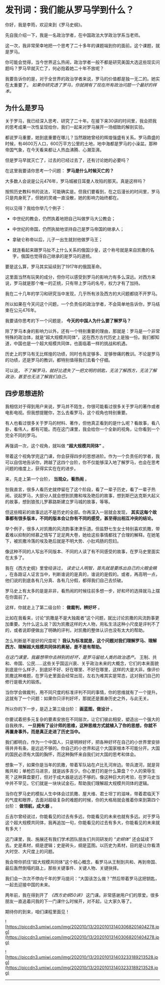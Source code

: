 # 发刊词：我们能从罗马学到什么？

你好，我是李筠，欢迎来到《罗马史纲》。

先自我介绍一下，我是一名政治学者，在中国政法大学政治学系当老师。

这一次，我非常荣幸地把一个思考了二十多年的课题端到你的面前。这个课题，就是罗马。

你可能会觉得，当今世界这么热闹，政治学者一般不都是研究美国大选这些现实问题吗？罗马早就灭亡了，何必抱着她二十年不放呢？

我要告诉你的是，对于全世界的政治学者来说，罗马的价值都是独一无二的。她实在太重要了。 *如果你研究透了罗马，你就拥有了现在所有政治问题一个最好的样本。*

## 为什么是罗马

关于罗马，我已经深入思考、研究了二十年。在接下来30讲的时间里，我会把我的思考成果一次性呈现给你，我们一起来对罗马展开一场细致的解剖实验。

都说罗马重要，她到底重要在哪儿？当然跟她曾经的辉煌强盛有关系。罗马鼎盛的时候，有4600万人口，600万平方公里的土地，地中海都是罗马的小澡盆。那种帝国气象，在今天看来都让人热血沸腾、心潮澎湃。

但是罗马早就灭亡了，过去的已经过去了，还有讨论她的必要吗？

在这里我要请你思考一个问题： **罗马是什么时候灭亡的？**

大多数人会说是公元476年，罗马城被日耳曼人攻陷的那天。真是这样吗？

按照历史教科书的说法，可能确实是。但我们要看到，在之后漫长的时间里，罗马只是肉身死了，但她的灵魂一直没散，她的影响力始终都在。

何以见得？我给你举几个例子：

* 中世纪的教会，仍然执着地把自己叫做罗马大公教会；

* 中世纪的帝国，仍然执拗地坚持自己是罗马帝国的继承人；

* 拿破仑称帝以后，儿子一出生就封他做罗马王；

* 就连看起来跟罗马扯不上什么关系的俄国沙皇，这个称号就是来自凯撒的名字，俄国也觉得自己继承的是罗马的道统。

要是这么算，罗马其实延续到了1917年的俄国革命。

这里面当然有玩笑的成分，但你可以感受到罗马的影响力有多么深远。对西方来说，罗马就是那个唯一的正统，只有带上罗马的名号，权力才有了加持。

我在二十几年的学习和研究当中发现，几乎所有涉及西方的大问题都绕不开罗马。

所以如果在今天问这个问题，一个负责任的政治学者，不会简单地告诉你，罗马结束在公元476年。

我要请你思考的下一个问题是， **今天的中国人为什么要了解罗马？**

除了罗马本身的影响力以外，还有一个特别重要的理由，那就是：罗马是一个非常特殊的政治体，就是“超大规模共同体”，这在西方古代历史上是独一份。我们都知道，中国也是一个超大规模共同体，也面临着一样的挑战和机遇。

历史上的罗马有无比辉煌的功绩，同时也有足够多、足够惨痛的教训。不论是罗马的功绩，还是罗马的教训，都特别值得我们去看个仔细。

可以说， *不了解罗马，就好比遗失了一把文明的钥匙，无法了解西方，无法了解政治，甚至也无法了解我们自己。*

## 四步思想进阶

我相信对于得到用户来说，罗马并不陌生，你很可能看过很多关于罗马的著作或者电影电视。但我想提醒你，怎么去看罗马，这个视角也特别重要。

有人也看过很多关于罗马的材料、著作，但他真正看到的是什么呢？看故事，看八卦，看伟人，都有可能。而在这门课里，我会给你一个全新的视角，让你看到一个完全不同的罗马。

再强调一次，这个视角，就叫做 **“超大规模共同体”** 。

带着这个视角学完这门课，你会获得四步的思想进阶。作为一个负责任的学者，我可以自信地告诉你，跨越了这四个台阶，你不仅能够深入地了解罗马，也会在思考问题的维度上，获得实实在在的进步。

来，先走上第一个台阶， **当观众，看热闹** 。

恕我直言，很多人看历史就停留在了这个阶段，看了一辈子历史，看了一辈子热闹。说起罗马，大部分人就会想到凯撒和埃及艳后的故事，想到斯巴达克斯大起义的故事，想到狼孩儿罗慕路斯建立罗马城的故事，等等。

但这些精彩的故事远远不是历史的全部。你再深入一层就会发现， **其实这每个故事都有很多版本，不同的版本会让你有不同的感受，甚至得出相互冲突的结论。**

举个例子，很多人对凯撒的风流韵事津津乐道。但盐野七生女士特别喜欢凯撒，带着难以抑制的倾慕之情写了足足两大卷，她给这些事情都找了合理的解释。在她笔下，被凯撒冷落的埃及艳后就是不明大势、小肚鸡肠的怨妇。

像这种不同的人写出不同版本、不同的人读了有不同感受的故事，在罗马史里面实在太多了。

我在《西方史纲》里曾经讲过， *读史让人明智，首先就是要炼出自己的火眼金睛* ，在各路证人证言当中，判断谁说的是真的，谁说的是假的。或者，再高明一点，他们说的到底各有几分真、各有几分假，都得我们自己去侦破。

罗马史上有太多的是是非非，看热闹的时候往前多想一步，好和坏的选择就马上摆在你面前了。

这样，你就走上了第二级台阶： **做裁判，辨好坏** 。

比如在我看来，讨论“凯撒是不是大独裁者”这个问题，就比讨论凯撒的风流韵事更加重要。为什么这么说？因为凯撒这样的大人物，用私生活这种小尺度是评判不了的，或者说即便做出了明确的评判，对凯撒的整体认识也没有太大的帮助。

怎么判断是不是好的尺度呢？ **我认为标准就是，这个问题对我们理解罗马、理解西方、理解超大规模共同体的奥秘，是不是有帮助。**

 *在这门课里，我最想带你去辨别的好坏，是罗马留给人类的政治遗产。* 王制、共和、帝国、公民……这些关乎国运兴衰、关乎政治未来的大概念，它们的本来面貌到底是什么样子，到底好不好、好在哪里、不好在哪里，这样的大是大非。像评价凯撒这种难题，在罗马史里面会经常出现，左右为难其实是常态，这对我们自己的修行是极大的锻炼。

当你学会做裁判，用不同尺度的标准评判不同的事情，你的思维就有了一个提升。这就有了一个问题：如果你只评判好坏，那就还是置身历史之外，与此无关。

所以你的下一步，是迈上第三级台阶： **画蓝图，做设计** 。

你要试着把多元复杂的要素安放在不同层次，让它们彼此相安，塑造出一个强大的自我秩序。 **一旦拥有了设计师的思维，这种思维方式就植入了你的思想，你就不再置身事外，而是真正走进了历史当中。**

我们都明白，作为一个中国人，只是明辨好坏，把各种好坏在自己的小世界里安排得井井有条，是远远不够的。你自己的小世界和这个大国家根本不可能分开。大国的国民必须有大国的胸怀，而这种胸怀来自我们对大国的思考和体会。

想象一下，如果你是当年的凯撒，带着军队站在卢比孔河岸边。带兵渡河，就是背叛共和；单枪匹马进京，就是凶多吉少。你心里打的是什么算盘？个人的荣辱生死？这种算盘要打，但对于成大器是远远不够的。像这种巨大的考验，在罗马史当中并不罕见，它们就是一块块试金石，帮助我们理解超大规模共同体的逻辑。

当你在罗马史的模拟人生中体会过凯撒、屋大维、君士坦丁的滋味，带着君临天下的气度和眼界，去面对超级复杂的难题的时候，你的大格局就会推着你来到第四个台阶： **做领航，成大器** 。

丘吉尔曾经说过，你能看见的过去有多远，你能看见的未来也就有多远。对于罗马这个超大规模共同体，我再追加一句，你能看见的过去有多大，你能看见的未来就有多大！

这门课里，我、施展还有我们学术团队朋友们共同研发的 *“史纲体”* 还会延续下去。史是素材，纲是逻辑；史是砖头，纲是蓝图。以历史为素材，目的是让你看清大时空、大尺度上的问题。

我会带你抓住“超大规模共同体”这个核心概念，看罗马从王制到共和、再到帝国、最后轰然倒塌的路上，那些关键事件、关键人物、关键抉择。

我们会一次次不停向千年的罗马提问：“大国该怎么做？”然后带着罗马这把钥匙，一起去迎接中国的未来。

两年前，我在得到开了 *《西方史纲50讲》* 这门课。非常感谢用户们的厚爱。很多朋友一直追着问我的下一门课什么时候开，对不起，让大家久等了。

期待你的到来，咱们课程里面见！

![https://piccdn3.umiwi.com/img/202010/13/202010131403068201404278.jpg](https://piccdn3.umiwi.com/img/202010/13/202010131403068201404278.jpg)

![https://piccdn3.umiwi.com/img/202010/13/202010131403233189213528.jpg](https://piccdn3.umiwi.com/img/202010/13/202010131403233189213528.jpg)

---
